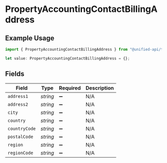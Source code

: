 # PropertyAccountingContactBillingAddress

## Example Usage

```typescript
import { PropertyAccountingContactBillingAddress } from "@unified-api/typescript-sdk/sdk/models/shared";

let value: PropertyAccountingContactBillingAddress = {};
```

## Fields

| Field              | Type               | Required           | Description        |
| ------------------ | ------------------ | ------------------ | ------------------ |
| `address1`         | *string*           | :heavy_minus_sign: | N/A                |
| `address2`         | *string*           | :heavy_minus_sign: | N/A                |
| `city`             | *string*           | :heavy_minus_sign: | N/A                |
| `country`          | *string*           | :heavy_minus_sign: | N/A                |
| `countryCode`      | *string*           | :heavy_minus_sign: | N/A                |
| `postalCode`       | *string*           | :heavy_minus_sign: | N/A                |
| `region`           | *string*           | :heavy_minus_sign: | N/A                |
| `regionCode`       | *string*           | :heavy_minus_sign: | N/A                |